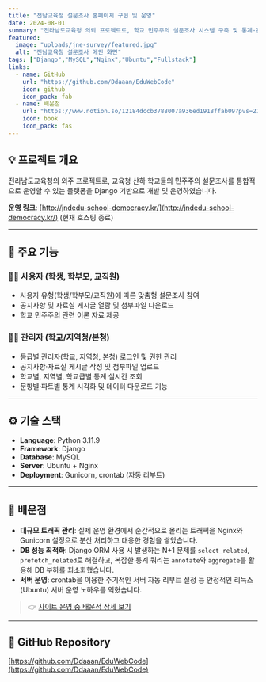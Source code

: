 ```yaml
---
title: "전남교육청 설문조사 홈페이지 구현 및 운영"
date: 2024-08-01
summary: "전라남도교육청 의뢰 프로젝트로, 학교 민주주의 설문조사 시스템 구축 및 통계·관리 기능을 포함한 Django 기반 웹 서비스"
featured:
  image: "uploads/jne-survey/featured.jpg"
  alt: "전남교육청 설문조사 메인 화면"
tags: ["Django","MySQL","Nginx","Ubuntu","Fullstack"]
links:
  - name: GitHub
    url: "https://github.com/Ddaaan/EduWebCode"
    icon: github
    icon_pack: fab
  - name: 배운점
    url: "https://www.notion.so/12184dccb3788007a936ed1918ffab09?pvs=21"
    icon: book
    icon_pack: fas
---
```


## 💡 프로젝트 개요
전라남도교육청의 외주 프로젝트로, 교육청 산하 학교들의 민주주의 설문조사를 통합적으로 운영할 수 있는 플랫폼을 Django 기반으로 개발 및 운영하였습니다. 

**운영 링크**: [http://jndedu-school-democracy.kr/](http://jndedu-school-democracy.kr/) (현재 호스팅 종료)


---

## 🌟 주요 기능
### 👩‍🏫 사용자 (학생, 학부모, 교직원)
- 사용자 유형(학생/학부모/교직원)에 따른 맞춤형 설문조사 참여
- 공지사항 및 자료실 게시글 열람 및 첨부파일 다운로드
- 학교 민주주의 관련 이론 자료 제공

### 🧑‍💻 관리자 (학교/지역청/본청)
- 등급별 관리자(학교, 지역청, 본청) 로그인 및 권한 관리
- 공지사항·자료실 게시글 작성 및 첨부파일 업로드
- 학교별, 지역별, 학교급별 통계 실시간 조회
- 문항별·파트별 통계 시각화 및 데이터 다운로드 기능

---

## ⚙️ 기술 스택
- **Language**: Python 3.11.9
- **Framework**: Django
- **Database**: MySQL
- **Server**: Ubuntu + Nginx
- **Deployment**: Gunicorn, crontab (자동 리부트)

---

## 🧠 배운점
- **대규모 트래픽 관리**: 실제 운영 환경에서 순간적으로 몰리는 트래픽을 Nginx와 Gunicorn 설정으로 분산 처리하고 대응한 경험을 쌓았습니다.
- **DB 성능 최적화**: Django ORM 사용 시 발생하는 N+1 문제를 `select_related`, `prefetch_related`로 해결하고, 복잡한 통계 쿼리는 `annotate`와 `aggregate`를 활용해 DB 부하를 최소화했습니다.
- **서버 운영**: crontab을 이용한 주기적인 서버 자동 리부트 설정 등 안정적인 리눅스(Ubuntu) 서버 운영 노하우를 익혔습니다.

> 👉 [사이트 운영 중 배운점 상세 보기](https://www.notion.so/12184dccb3788007a936ed1918ffab09?pvs=21)

---

## 🔗 GitHub Repository
[https://github.com/Ddaaan/EduWebCode](https://github.com/Ddaaan/EduWebCode)